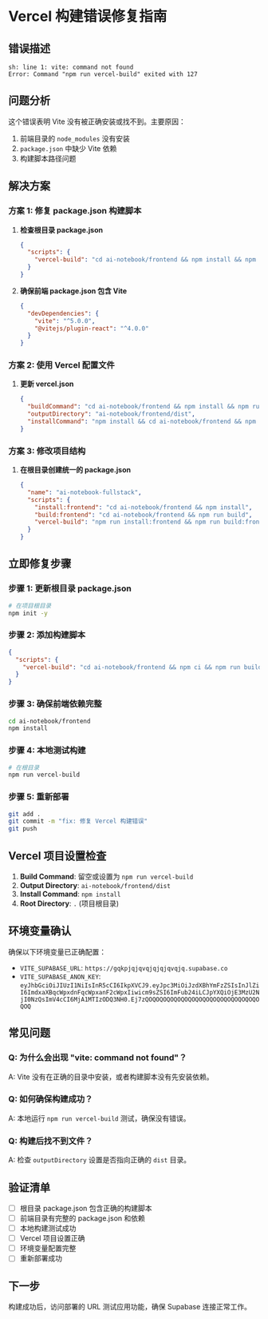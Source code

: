 # Vercel 构建错误修复指南

## 错误描述
```
sh: line 1: vite: command not found
Error: Command "npm run vercel-build" exited with 127
```

## 问题分析
这个错误表明 Vite 没有被正确安装或找不到。主要原因：
1. 前端目录的 `node_modules` 没有安装
2. `package.json` 中缺少 Vite 依赖
3. 构建脚本路径问题

## 解决方案

### 方案 1: 修复 package.json 构建脚本

1. **检查根目录 package.json**
   ```json
   {
     "scripts": {
       "vercel-build": "cd ai-notebook/frontend && npm install && npm run build"
     }
   }
   ```

2. **确保前端 package.json 包含 Vite**
   ```json
   {
     "devDependencies": {
       "vite": "^5.0.0",
       "@vitejs/plugin-react": "^4.0.0"
     }
   }
   ```

### 方案 2: 使用 Vercel 配置文件

1. **更新 vercel.json**
   ```json
   {
     "buildCommand": "cd ai-notebook/frontend && npm install && npm run build",
     "outputDirectory": "ai-notebook/frontend/dist",
     "installCommand": "npm install && cd ai-notebook/frontend && npm install"
   }
   ```

### 方案 3: 修改项目结构

1. **在根目录创建统一的 package.json**
   ```json
   {
     "name": "ai-notebook-fullstack",
     "scripts": {
       "install:frontend": "cd ai-notebook/frontend && npm install",
       "build:frontend": "cd ai-notebook/frontend && npm run build",
       "vercel-build": "npm run install:frontend && npm run build:frontend"
     }
   }
   ```

## 立即修复步骤

### 步骤 1: 更新根目录 package.json
```bash
# 在项目根目录
npm init -y
```

### 步骤 2: 添加构建脚本
```json
{
  "scripts": {
    "vercel-build": "cd ai-notebook/frontend && npm ci && npm run build"
  }
}
```

### 步骤 3: 确保前端依赖完整
```bash
cd ai-notebook/frontend
npm install
```

### 步骤 4: 本地测试构建
```bash
# 在根目录
npm run vercel-build
```

### 步骤 5: 重新部署
```bash
git add .
git commit -m "fix: 修复 Vercel 构建错误"
git push
```

## Vercel 项目设置检查

1. **Build Command**: 留空或设置为 `npm run vercel-build`
2. **Output Directory**: `ai-notebook/frontend/dist`
3. **Install Command**: `npm install`
4. **Root Directory**: `.` (项目根目录)

## 环境变量确认
确保以下环境变量已正确配置：
- `VITE_SUPABASE_URL`: `https://gqkpjqjqvqjqjqjqvqjq.supabase.co`
- `VITE_SUPABASE_ANON_KEY`: `eyJhbGciOiJIUzI1NiIsInR5cCI6IkpXVCJ9.eyJpc3MiOiJzdXBhYmFzZSIsInJlZiI6ImdxaXBqcWpxdnFqcWpxanF2cWpxIiwicm9sZSI6ImFub24iLCJpYXQiOjE3MzU2NjI0NzQsImV4cCI6MjA1MTIzODQ3NH0.Ej7zQOQOQOQOQOQOQOQOQOQOQOQOQOQOQOQOQOQ`

## 常见问题

### Q: 为什么会出现 "vite: command not found"？
A: Vite 没有在正确的目录中安装，或者构建脚本没有先安装依赖。

### Q: 如何确保构建成功？
A: 本地运行 `npm run vercel-build` 测试，确保没有错误。

### Q: 构建后找不到文件？
A: 检查 `outputDirectory` 设置是否指向正确的 `dist` 目录。

## 验证清单
- [ ] 根目录 package.json 包含正确的构建脚本
- [ ] 前端目录有完整的 package.json 和依赖
- [ ] 本地构建测试成功
- [ ] Vercel 项目设置正确
- [ ] 环境变量配置完整
- [ ] 重新部署成功

## 下一步
构建成功后，访问部署的 URL 测试应用功能，确保 Supabase 连接正常工作。